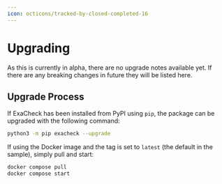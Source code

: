```yaml
---
icon: octicons/tracked-by-closed-completed-16
---
```


# Upgrading

As this is currently in alpha, there are no upgrade notes available yet. If there are any breaking changes in future they will be listed here.

## Upgrade Process

If ExaCheck has been installed from PyPI using `pip`, the package can be upgraded with the following command:

```bash
python3 -m pip exacheck --upgrade
```

If using the Docker image and the tag is set to `latest` (the default in the sample), simply pull and start:

```bash
docker compose pull
docker compose start
```
